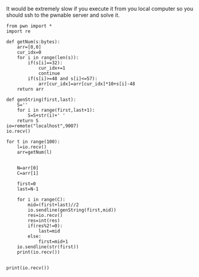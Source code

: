 It would be extremely slow if you execute it from you local computer so you should ssh to the pwnable server and solve it.
```
from pwn import *
import re

def getNum(s:bytes):
	arr=[0,0]
	cur_idx=0
	for i in range(len(s)):
		if(s[i]==32):
			cur_idx+=1
			continue
		if(s[i]>=48 and s[i]<=57):
			arr[cur_idx]=arr[cur_idx]*10+s[i]-48
	return arr

def genString(first,last):
	S=''
	for i in range(first,last+1):
		S=S+str(i)+' '
	return S
io=remote("localhost",9007)
io.recv()

for t in range(100):
	l=io.recv()
	arr=getNum(l)


	N=arr[0]
	C=arr[1]

	first=0
	last=N-1

	for i in range(C):
		mid=(first+last)//2
		io.sendline(genString(first,mid))
		res=io.recv()
		res=int(res)
		if(res%2!=0):
			last=mid 
		else:
			first=mid+1
	io.sendline(str(first))
	print(io.recv())


print(io.recv())
```

